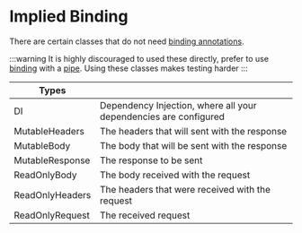 # Implied Binding

There are certain classes that do not need [binding annotations](./binding).

:::warning
It is highly discouraged to used these directly, prefer to use [binding](./binding) with a [pipe](./pipes). Using these classes makes testing harder
:::

| Types | |
| --- | --- |
| DI | Dependency Injection, where all your dependencies are configured |
| MutableHeaders | The headers that will sent with the response |
| MutableBody | The body that will be sent with the response |
| MutableResponse | The response to be sent |
| ReadOnlyBody | The body received with the request |
| ReadOnlyHeaders | The headers that were received with the request |
| ReadOnlyRequest | The received request |
